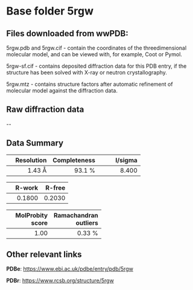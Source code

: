 # Base folder 5rgw

## Files downloaded from wwPDB:

5rgw.pdb and 5rgw.cif - contain the coordinates of the threedimensional molecular model, and can be viewed with, for example, Coot or Pymol.

5rgw-sf.cif - contains deposited diffraction data for this PDB entry, if the structure has been solved with X-ray or neutron crystallography.

5rgw.mtz - contains structure factors after automatic refinement of molecular model against the diffraction data.

## Raw diffraction data

--<br> 

## Data Summary
|   | Resolution | Completeness| I/sigma |
|---|-------------:|----------------:|--------------:|
|   |1.43 Å|93.1  %|<img width=50/>8.400|

|   | **R-work**| **R-free**   
|---|-------------:|----------------:|           
||  0.1800|  0.2030|

|   |**MolProbity<br>score**| **Ramachandran<br>outliers** 
|---|-------------:|----------------:|
||  1.00|  0.33 %|

 

 



## Other relevant links 
**PDBe**:  https://www.ebi.ac.uk/pdbe/entry/pdb/5rgw
 
**PDBr**: https://www.rcsb.org/structure/5rgw 

